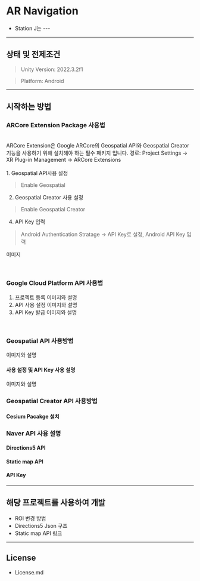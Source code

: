 # AR Navigation
- Station J는 ---
  
---

## 상태 및 전제조건
> Unity Version: 2022.3.2f1

> Platform: Android

---

## 시작하는 방법
### ARCore Extension Package 사용법

<br>
ARCore Extension은 Google ARCore의 Geospatial API와 Geospatial Creator 기능을 사용하기 위해 설치해야 하는 필수 패키지 입니다. 
경로: Project Settings -> XR Plug-in Management -> ARCore Extensions

<br>
<br>
1. Geospatial API사용 설정

> Enable Geospatial

2. Geospatial Creator 사용 설정

> Enable Geospatial Creator

4.  API Key 입력

> Android Authentication Stratage -> API Key로 설정, Android API Key 입력

이미지

<br>

### Google Cloud Platform API 사용법
1. 프로젝트 등록
이미지와 설명
2. API 사용 설정
이미지와 설명
3. API Key 발급
이미지와 설명

<br>

### Geospatial API 사용방법
이미지와 설명
#### 사용 설정 및 API Key 사용 설명
이미지와 설명
### Geospatial Creator API 사용방법
#### Cesium Pacakge 설치
### Naver API 사용 설명
#### Directions5 API
#### Static map API
#### API Key

---

## 해당 프로젝트를 사용하여 개발
- ROI 변경 방법
- Directions5 Json 구조
- Static map API 링크

---
  
## License
- License.md
